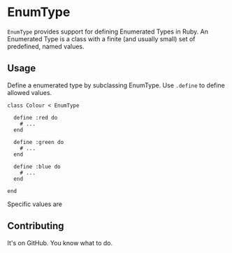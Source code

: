 # EnumType

`EnumType` provides support for defining Enumerated Types in Ruby.  An Enumerated Type is a class with a finite (and usually small) set of predefined, named values.

## Usage

Define a enumerated type by subclassing EnumType.  Use `.define` to define allowed values.

    class Colour < EnumType

      define :red do
        # ...
      end

      define :green do
        # ...
      end

      define :blue do
        # ...
      end

    end

Specific values are

## Contributing

It's on GitHub. You know what to do.
